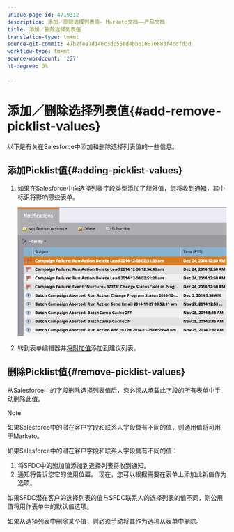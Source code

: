 ```yaml
---
unique-page-id: 4719312
description: 添加／删除选择列表值- Marketo文档——产品文档
title: 添加／删除选择列表值
translation-type: tm+mt
source-git-commit: 47b2fee7d146c3dc558d4bbb10070683f4cdfd3d
workflow-type: tm+mt
source-wordcount: '227'
ht-degree: 0%

---
```



# 添加／删除选择列表值{#add-remove-picklist-values}

以下是有关在Salesforce中添加和删除选择列表值的一些信息。

## 添加Picklist值{#adding-picklist-values}

1. 如果在Salesforce中向选择列表字段类型添加了额外值，您将收到[通知](../../../product-docs/core-marketo-concepts/miscellaneous/understanding-notifications.md)，其中标识将影响哪些表单。

   ![](assets/image2015-1-21-14-3a4-3a7.png)

1. 转到表单编辑器并[将附加值](../../../product-docs/demand-generation/forms/form-actions/add-a-country-picklist-to-your-form.md)添加到建议列表。

## 删除Picklist值{#remove-picklist-values}

从Salesforce中的字段删除选择列表值后，您必须从承载此字段的所有表单中手动删除此值。

>[!NOTE]
>
>如果Salesforce中的潜在客户字段和联系人字段具有不同的值，则通用值将可用于Marketo。

如果Salesforce中的潜在客户字段和联系人字段具有不同的值：

1. 将SFDC中的附加值添加到选择列表将收到通知。
1. 通知将告诉您它的使用位置。 现在，您可以根据需要在表单上添加此新值作为选项。

如果SFDC潜在客户的选择列表的值与SFDC联系人的选择列表的值不同，则公用值将用作表单中的默认值选项。

如果从选择列表中删除某个值，则必须手动将其作为选项从表单中删除。
